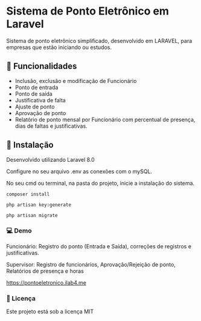 # Sistema de Ponto Eletrônico em Laravel

Sistema de ponto eletrônico simplificado, desenvolvido em LARAVEL, para empresas que estão iniciando ou estudos.

## 🔧 Funcionalidades

* Inclusão, exclusão e modificação de Funcionário
* Ponto de entrada
* Ponto de saída
* Justificativa de falta
* Ajuste de ponto
* Aprovação de ponto
* Relatório de ponto mensal por Funcionário com percentual de presença, dias de faltas e justificativas.


## 🚀 Instalação

Desenvolvido utilizando Laravel 8.0

Configure no seu arquivo .env as conexões com o mySQL.

No seu cmd ou terminal, na pasta do projeto, inicie a instalação do sistema.

```
composer install
```

```
php artisan key:generate
```

```
php artisan migrate
```


### 💻 Demo

Funcionário: Registro do ponto (Entrada e Saída), correções de registros e justificativas.

Supervisor: Registro de funcionários, Aprovação/Rejeição de ponto, Relatórios de presença e horas

https://pontoeletronico.ilab4.me

### 📄 Licença

Este projeto está sob a licença MIT
